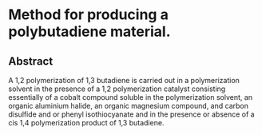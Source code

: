 # Method for producing a polybutadiene material.

## Abstract
A 1,2 polymerization of 1,3 butadiene is carried out in a polymerization solvent in the presence of a 1,2 polymerization catalyst consisting essentially of a cobalt compound soluble in the polymerization solvent, an organic aluminium halide, an organic magnesium compound, and carbon disulfide and or phenyl isothiocyanate and in the presence or absence of a cis 1,4 polymerization product of 1,3 butadiene.